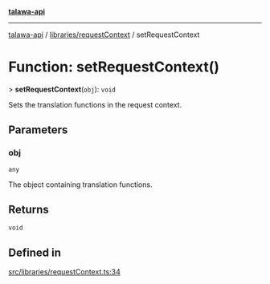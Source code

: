 [**talawa-api**](../../../README.md)

***

[talawa-api](../../../modules.md) / [libraries/requestContext](../README.md) / setRequestContext

# Function: setRequestContext()

\> **setRequestContext**(`obj`): `void`

Sets the translation functions in the request context.

## Parameters

### obj

`any`

The object containing translation functions.

## Returns

`void`

## Defined in

[src/libraries/requestContext.ts:34](https://github.com/PalisadoesFoundation/talawa-api/blob/6bd0fecc1032af2aa70d925c85724d9fec2350f9/src/libraries/requestContext.ts#L34)
